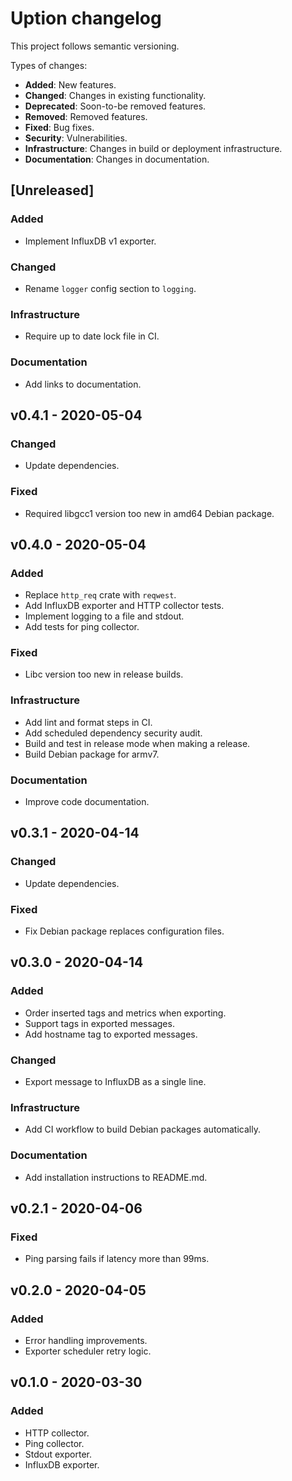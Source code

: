 # Uption changelog

This project follows semantic versioning.

Types of changes:

- **Added**: New features.
- **Changed**: Changes in existing functionality.
- **Deprecated**: Soon-to-be removed features.
- **Removed**: Removed features.
- **Fixed**: Bug fixes.
- **Security**: Vulnerabilities.
- **Infrastructure**: Changes in build or deployment infrastructure.
- **Documentation**: Changes in documentation.

## [Unreleased]

### Added

- Implement InfluxDB v1 exporter.

### Changed

- Rename `logger` config section to `logging`.

### Infrastructure

- Require up to date lock file in CI.

### Documentation

- Add links to documentation.

## v0.4.1 - 2020-05-04

### Changed

- Update dependencies.

### Fixed

- Required libgcc1 version too new in amd64 Debian package.

## v0.4.0 - 2020-05-04

### Added

- Replace `http_req` crate with `reqwest`.
- Add InfluxDB exporter and HTTP collector tests.
- Implement logging to a file and stdout.
- Add tests for ping collector.

### Fixed

- Libc version too new in release builds.

### Infrastructure

- Add lint and format steps in CI.
- Add scheduled dependency security audit.
- Build and test in release mode when making a release.
- Build Debian package for armv7.

### Documentation

- Improve code documentation.

## v0.3.1 - 2020-04-14

### Changed

- Update dependencies.

### Fixed

- Fix Debian package replaces configuration files.

## v0.3.0 - 2020-04-14

### Added

- Order inserted tags and metrics when exporting.
- Support tags in exported messages.
- Add hostname tag to exported messages.

### Changed

- Export message to InfluxDB as a single line.

### Infrastructure

- Add CI workflow to build Debian packages automatically.

### Documentation

- Add installation instructions to README.md.

## v0.2.1 - 2020-04-06

### Fixed

- Ping parsing fails if latency more than 99ms.

## v0.2.0 - 2020-04-05

### Added

- Error handling improvements.
- Exporter scheduler retry logic.

## v0.1.0 - 2020-03-30

### Added

- HTTP collector.
- Ping collector.
- Stdout exporter.
- InfluxDB exporter.
